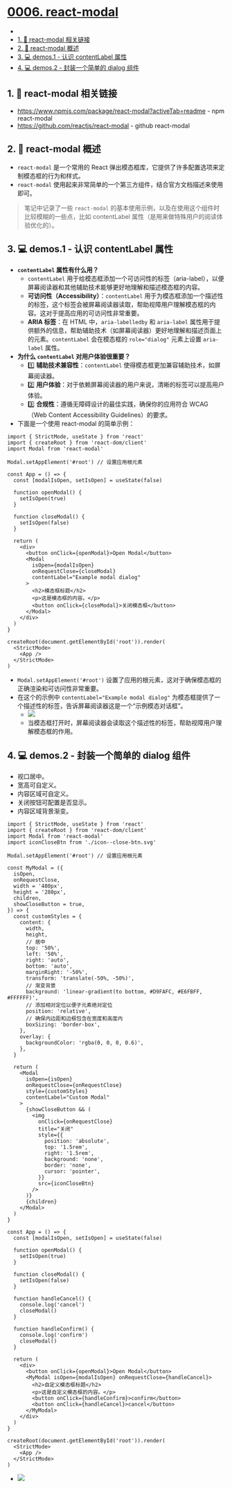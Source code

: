 # [0006. react-modal](https://github.com/Tdahuyou/TNotes.react/tree/main/0006.%20react-modal)

<!-- region:toc -->


- 
- [1. 🔗 react-modal 相关链接](#1--react-modal-相关链接)
- [2. 📒 react-modal 概述](#2--react-modal-概述)
- [3. 💻 demos.1 - 认识 contentLabel 属性](#3--demos1---认识-contentlabel-属性)
- [4. 💻 demos.2 - 封装一个简单的 dialog 组件](#4--demos2---封装一个简单的-dialog-组件)
<!-- endregion:toc -->

## 1. 🔗 react-modal 相关链接

- https://www.npmjs.com/package/react-modal?activeTab=readme - npm react-modal
- https://github.com/reactjs/react-modal - github react-modal

## 2. 📒 react-modal 概述

- `react-modal` 是一个常用的 React 弹出模态框库，它提供了许多配置选项来定制模态框的行为和样式。
- `react-modal` 使用起来非常简单的一个第三方组件，结合官方文档描述来使用即可。

> 笔记中记录了一些 `react-modal` 的基本使用示例，以及在使用这个组件时比较模糊的一些点，比如 contentLabel 属性（是用来做特殊用户的阅读体验优化的）。

## 3. 💻 demos.1 - 认识 contentLabel 属性

- **`contentLabel` 属性有什么用？**
  - `contentLabel` 用于给模态框添加一个可访问性的标签（aria-label），以便屏幕阅读器和其他辅助技术能够更好地理解和描述模态框的内容。
  - **可访问性（Accessibility）**：`contentLabel` 用于为模态框添加一个描述性的标签，这个标签会被屏幕阅读器读取，帮助视障用户理解模态框的内容。这对于提高应用的可访问性非常重要。
  - **ARIA 标签**：在 HTML 中，`aria-labelledby` 和 `aria-label` 属性用于提供额外的信息，帮助辅助技术（如屏幕阅读器）更好地理解和描述页面上的元素。`contentLabel` 会在模态框的 `role="dialog"` 元素上设置 `aria-label` 属性。
- **为什么 `contentLabel` 对用户体验很重要？**
  - 1️⃣ **辅助技术兼容性**：`contentLabel` 使得模态框更加兼容辅助技术，如屏幕阅读器。
  - 2️⃣ **用户体验**：对于依赖屏幕阅读器的用户来说，清晰的标签可以提高用户体验。
  - 3️⃣ **合规性**：遵循无障碍设计的最佳实践，确保你的应用符合 WCAG（Web Content Accessibility Guidelines）的要求。
- 下面是一个使用 react-modal 的简单示例：

```jsx{5,24}
import { StrictMode, useState } from 'react'
import { createRoot } from 'react-dom/client'
import Modal from 'react-modal'

Modal.setAppElement('#root') // 设置应用根元素

const App = () => {
  const [modalIsOpen, setIsOpen] = useState(false)

  function openModal() {
    setIsOpen(true)
  }

  function closeModal() {
    setIsOpen(false)
  }

  return (
    <div>
      <button onClick={openModal}>Open Modal</button>
      <Modal
        isOpen={modalIsOpen}
        onRequestClose={closeModal}
        contentLabel="Example modal dialog"
      >
        <h2>模态框标题</h2>
        <p>这是模态框的内容。</p>
        <button onClick={closeModal}>关闭模态框</button>
      </Modal>
    </div>
  )
}

createRoot(document.getElementById('root')).render(
  <StrictMode>
    <App />
  </StrictMode>
)
```

- `Modal.setAppElement('#root')` 设置了应用的根元素，这对于确保模态框的正确渲染和可访问性非常重要。
- 在这个的示例中 `contentLabel="Example modal dialog"` 为模态框提供了一个描述性的标签，告诉屏幕阅读器这是一个“示例模态对话框”。
  - ![](assets/2025-02-13-15-06-11.png)
  - 当模态框打开时，屏幕阅读器会读取这个描述性的标签，帮助视障用户理解模态框的作用。

## 4. 💻 demos.2 - 封装一个简单的 dialog 组件

- 视口居中。
- 宽高可自定义。
- 内容区域可自定义。
- 关闭按钮可配置是否显示。
- 内容区域背景渐变。

```jsx{43}
import { StrictMode, useState } from 'react'
import { createRoot } from 'react-dom/client'
import Modal from 'react-modal'
import iconCloseBtn from './icon--close-btn.svg'

Modal.setAppElement('#root') // 设置应用根元素

const MyModal = ({
  isOpen,
  onRequestClose,
  width = '480px',
  height = '280px',
  children,
  showCloseButton = true,
}) => {
  const customStyles = {
    content: {
      width,
      height,
      // 居中
      top: '50%',
      left: '50%',
      right: 'auto',
      bottom: 'auto',
      marginRight: '-50%',
      transform: 'translate(-50%, -50%)',
      // 渐变背景
      background: 'linear-gradient(to bottom, #D9FAFC, #E6FBFF, #FFFFFF)',
      // 添加相对定位以便子元素绝对定位
      position: 'relative',
      // 确保内边距和边框包含在宽度和高度内
      boxSizing: 'border-box',
    },
    overlay: {
      backgroundColor: 'rgba(0, 0, 0, 0.6)',
    },
  }

  return (
    <Modal
      isOpen={isOpen}
      onRequestClose={onRequestClose}
      style={customStyles}
      contentLabel="Custom Modal"
    >
      {showCloseButton && (
        <img
          onClick={onRequestClose}
          title="关闭"
          style={{
            position: 'absolute',
            top: '1.5rem',
            right: '1.5rem',
            background: 'none',
            border: 'none',
            cursor: 'pointer',
          }}
          src={iconCloseBtn}
        />
      )}
      {children}
    </Modal>
  )
}

const App = () => {
  const [modalIsOpen, setIsOpen] = useState(false)

  function openModal() {
    setIsOpen(true)
  }

  function closeModal() {
    setIsOpen(false)
  }

  function handleCancel() {
    console.log('cancel')
    closeModal()
  }

  function handleConfirm() {
    console.log('confirm')
    closeModal()
  }

  return (
    <div>
      <button onClick={openModal}>Open Modal</button>
      <MyModal isOpen={modalIsOpen} onRequestClose={handleCancel}>
        <h2>自定义模态框标题</h2>
        <p>这是自定义模态框的内容。</p>
        <button onClick={handleConfirm}>confirm</button>
        <button onClick={handleCancel}>cancel</button>
      </MyModal>
    </div>
  )
}

createRoot(document.getElementById('root')).render(
  <StrictMode>
    <App />
  </StrictMode>
)
```

- ![](assets/2024-12-17-18-02-48.png)
